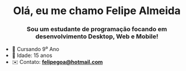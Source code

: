 <h1 align = "center"> Olá, eu me chamo Felipe Almeida </h1>
<h3 align = "center"> Sou um estudante de programação focando em desenvolvimento Desktop, Web e Mobile! </h3>


- 📕 Cursando 9⁰ Ano
- 📌 Idade: 15 anos
- ✉️ Contato: **felipegoa@hotmail.com**
